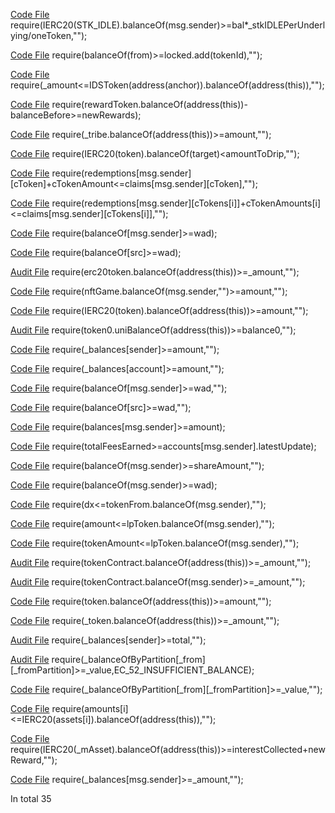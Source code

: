 
[Code File](../repos/2021-06-idle-finance/idle-tranches/contracts/IdleCDO.sol#L261)
require(IERC20(STK_IDLE).balanceOf(msg.sender)>=bal*_stkIDLEPerUnderlying/oneToken,"");

[Code File](../repos/2020-10-skale-network/skale-manager/contracts/SkaleToken.sol#L124)
require(balanceOf(from)>=locked.add(tokenId),"");

[Code File](../repos/2021-05-zer0-zbanc/zBanc/solidity/contracts/converter/types/liquid-token/LiquidTokenConverter.sol#L242)
require(_amount<=IDSToken(address(anchor)).balanceOf(address(this)),"");

[Code File](../repos/2022-04-tribe-dao-flywheel-v2-xtribe-xerc4626/flywheel-v2/src/rewards/FlywheelGaugeRewards.sol#L152)
require(rewardToken.balanceOf(address(this))-balanceBefore>=newRewards);

[Code File](../repos/2021-01-fei-protocol/fei-protocol-core/contracts/core/Core.sol#L46)
require(_tribe.balanceOf(address(this))>=amount,"");

[Code File](../repos/2021-01-fei-protocol/fei-protocol-core/contracts/shutdown/fuse/MerkleRedeemerDripper.sol#L21)
require(IERC20(token).balanceOf(target)<amountToDrip,"");

[Code File](../repos/2021-01-fei-protocol/fei-protocol-core/contracts/shutdown/fuse/RariMerkleRedeemer.sol#L205)
require(redemptions[msg.sender][cToken]+cTokenAmount<=claims[msg.sender][cToken],"");

[Code File](../repos/2021-01-fei-protocol/fei-protocol-core/contracts/shutdown/fuse/RariMerkleRedeemer.sol#L236)
require(redemptions[msg.sender][cTokens[i]]+cTokenAmounts[i]<=claims[msg.sender][cTokens[i]],"");

[Code File](../repos/2021-01-fei-protocol/fei-protocol-core/contracts/external/WETH9.sol#L50)
require(balanceOf[msg.sender]>=wad);

[Code File](../repos/2021-01-fei-protocol/fei-protocol-core/contracts/external/WETH9.sol#L75)
require(balanceOf[src]>=wad);

[Audit File](../audits/2022-03-fuji-protocol.md#L714)
require(erc20token.balanceOf(address(this))>=_amount,"");

[Code File](../repos/2022-03-fuji-protocol/fuji-protocol/contracts/fantom/nft-bonds/NFTInteractions.sol#L282)
require(nftGame.balanceOf(msg.sender,"")>=amount,"");

[Code File](../repos/2022-03-fuji-protocol/fuji-protocol/contracts/mainnet/flashloans/Flasher.sol#L269)
require(IERC20(token).balanceOf(address(this))>=amount,"");

[Audit File](../audits/2020-12-1inch-liquidity-protocol.md#L1076)
require(token0.uniBalanceOf(address(this))>=balance0,"");

[Code File](../repos/2022-07-notional-finance/contracts-v2/contracts/mocks/MockERC20.sol#L206)
require(_balances[sender]>=amount,"");

[Code File](../repos/2022-07-notional-finance/contracts-v2/contracts/mocks/MockERC20.sol#L252)
require(_balances[account]>=amount,"");

[Code File](../repos/2022-07-notional-finance/contracts-v2/contracts/mocks/MockWETH.sol#L39)
require(balanceOf[msg.sender]>=wad,"");

[Code File](../repos/2022-07-notional-finance/contracts-v2/contracts/mocks/MockWETH.sol#L66)
require(balanceOf[src]>=wad,"");

[Code File](../repos/2020-12-growth-defi-v1/building-secure-contracts/program-analysis/echidna/example/PopsicleBroken.sol#L120)
require(balances[msg.sender]>=amount);

[Code File](../repos/2020-12-growth-defi-v1/building-secure-contracts/program-analysis/echidna/example/PopsicleBroken.sol#L128)
require(totalFeesEarned>=accounts[msg.sender].latestUpdate);

[Code File](../repos/2021-03-pooltogether-pods/pods-v3-contracts/contracts/Pod.sol#L257)
require(balanceOf(msg.sender)>=shareAmount,"");

[Code File](../repos/2021-07-connext-nxtp-noncustodial-xchain-transfer-protocol/nxtp/packages/deployments/contracts/contracts_forge/utils/TestWeth.sol#L26)
require(balanceOf(msg.sender)>=wad);

[Code File](../repos/2021-07-connext-nxtp-noncustodial-xchain-transfer-protocol/nxtp/packages/deployments/contracts/contracts/core/connext/libraries/SwapUtilsExternal.sol#L717)
require(dx<=tokenFrom.balanceOf(msg.sender),"");

[Code File](../repos/2021-07-connext-nxtp-noncustodial-xchain-transfer-protocol/nxtp/packages/deployments/contracts/contracts/core/connext/libraries/SwapUtilsExternal.sol#L905)
require(amount<=lpToken.balanceOf(msg.sender),"");

[Code File](../repos/2021-07-connext-nxtp-noncustodial-xchain-transfer-protocol/nxtp/packages/deployments/contracts/contracts/core/connext/libraries/SwapUtilsExternal.sol#L948)
require(tokenAmount<=lpToken.balanceOf(msg.sender),"");

[Audit File](../audits/2021-04-rocketpool.md#L613)
require(tokenContract.balanceOf(address(this))>=_amount,"");

[Audit File](../audits/2021-04-rocketpool.md#L704)
require(tokenContract.balanceOf(msg.sender)>=_amount,"");

[Code File](../repos/2021-03-dforce-lending-protocol-review/LendingContractsV2/contracts/mock/MockFlashloanExecutor.sol#L20)
require(token.balanceOf(address(this))>=amount,"");

[Code File](../repos/2021-03-dforce-lending-protocol-review/LendingContractsV2/contracts/mock/FlashloanTest.sol#L81)
require(_token.balanceOf(address(this))>=_amount,"");

[Audit File](../audits/2021-05-zer0-zdao-token.md#L324)
require(_balances[sender]>=total,"");

[Audit File](../audits/2020-06-amp.md#L453)
require(_balanceOfByPartition[_from][_fromPartition]>=_value,EC_52_INSUFFICIENT_BALANCE);

[Code File](../repos/2020-06-amp/amp-token-contracts/contracts/Amp.sol#L1103)
require(_balanceOfByPartition[_from][_fromPartition]>=_value,"");

[Code File](../repos/2020-09-aave-protocol-v2/protocol-v2/contracts/mocks/flashloan/MockFlashLoanReceiver.sol#L65)
require(amounts[i]<=IERC20(assets[i]).balanceOf(address(this)),"");

[Code File](../repos/2020-07-mstable-1.1/mStable-contracts/contracts/savings/SavingsManager.sol#L357)
require(IERC20(_mAsset).balanceOf(address(this))>=interestCollected+newReward,"");

[Code File](../repos/2020-07-mstable-1.1/mStable-contracts/contracts/rewards/staking/StakingTokenWrapper.sol#L94)
require(_balances[msg.sender]>=_amount,"");

In total 35